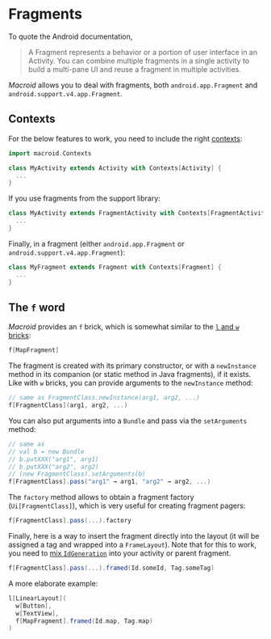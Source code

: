 # Fragments

To quote the Android documentation,

> A Fragment represents a behavior or a portion of user interface in an Activity. You can combine multiple fragments in a single activity to build a multi-pane UI and reuse a fragment in multiple activities.

*Macroid* allows you to deal with fragments, both `android.app.Fragment` and `android.support.v4.app.Fragment`.

## Contexts

For the below features to work, you need to include the right [contexts](Contexts.html):

```scala
import macroid.Contexts

class MyActivity extends Activity with Contexts[Activity] {
  ...
}
```

If you use fragments from the support library:

```scala
class MyActivity extends FragmentActivity with Contexts[FragmentActivity] {
  ...
}
```

Finally, in a fragment (either `android.app.Fragment` or `android.support.v4.app.Fragment`):

```scala
class MyFragment extends Fragment with Contexts[Fragment] {
  ...
}
```

## The `f` word

*Macroid* provides an `f` brick, which is somewhat similar to the [`l` and `w` bricks](Bricks.html):

```scala
f[MapFragment]
```

The fragment is created with its primary constructor, or with a `newInstance` method in its companion
(or static method in Java fragments), if it exists. Like with `w` bricks, you can provide arguments
to the `newInstance` method:

```scala
// same as FragmentClass.newInstance(arg1, arg2, ...)
f[FragmentClass](arg1, arg2, ...)
```

You can also put arguments into a `Bundle` and pass via the `setArguments` method:

```scala
// same as
// val b = new Bundle
// b.putXXX("arg1", arg1)
// b.putXXX("arg2", arg2)
// (new FragmentClass).setArguments(b)
f[FragmentClass].pass("arg1" → arg1, "arg2" → arg2, ...)
```

The `factory` method allows to obtain a fragment factory (`Ui[FragmentClass]`), which is
very useful for creating fragment pagers:

```scala
f[FragmentClass].pass(...).factory
```

Finally, here is a way to insert the fragment directly into the layout (it will be assigned a tag
and wrapped into a `FrameLayout`). Note that for this to work, you need to [mix `IdGeneration`](Searching.html#id-generation)
into your activity or parent fragment.

```scala
f[FragmentClass].pass(...).framed(Id.someId, Tag.someTag)
```

A more elaborate example:

```scala
l[LinearLayout](
  w[Button],
  w[TextView],
  f[MapFragment].framed(Id.map, Tag.map)
)
```